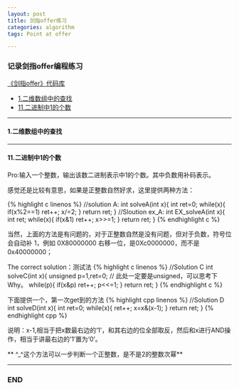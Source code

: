 ```yaml
---
layout: post
title: 剑指offer练习
categories: algorithm
tags: Point at offer

---
```


### 记录剑指offer编程练习

[《剑指offer》代码库](https://github.com/skyqinsc/Point-at-offer)

* [1.二维数组中的查找](#1)
* [11.二进制中1的个数](#1.1)
---

<h4 id="1">1.二维数组中的查找</h4>


---

<h4 id="1.1">11.二进制中1的个数</h4>

Pro:输入一个整数，输出该数二进制表示中1的个数。其中负数用补码表示。

感觉还是比较有意思，如果是正整数自然好求，这里提供两种方法：

{% highlight c linenos %}
//solution A:
int solveA(int x){
    int ret=0;
    while(x){
        if(x%2==1) ret++;
        x/=2;
    }
    return ret;
}
//Sloution ex_A:
int EX_solveA(int x){
    int ret;
    while(x){
        if(x&1) ret++;
        x>>=1;
    }
    return ret;
}
{% endhighlight c %}

当然，上面的方法是有问题的，对于正整数自然是没有问题，但对于负数，符号位会自动补 1，例如 0X80000000 右移一位，是0Xc0000000，而不是0x40000000；

The correct solution：测试法
{% highlight c linenos %}
//Solution C
int solveC(int x){
    unsigned p=1,ret=0; // 此处一定要是unsigned，可以思考下Why。
    while(p){
        if(x&p) ret++;
        p<<=1;
    }
    return ret;
}
{% endhighlight c %}

下面提供一个，第一次get到的方法
{% highlight cpp linenos %}
//Solution D
int solveD(int x){
    int ret=0;
    while(x){
        ret++;
        x=x&(x-1);
    }
    return ret;
}
{% endhighlight cpp %}

说明：x-1,相当于把x数最右边的‘1’，和其右边的位全部取反，然后和x进行AND操作，相当于讲最右边的‘1’置为‘0’。

** \^_^这个方法可以一步判断一个正整数，是不是2的整数次幂**

---


### END